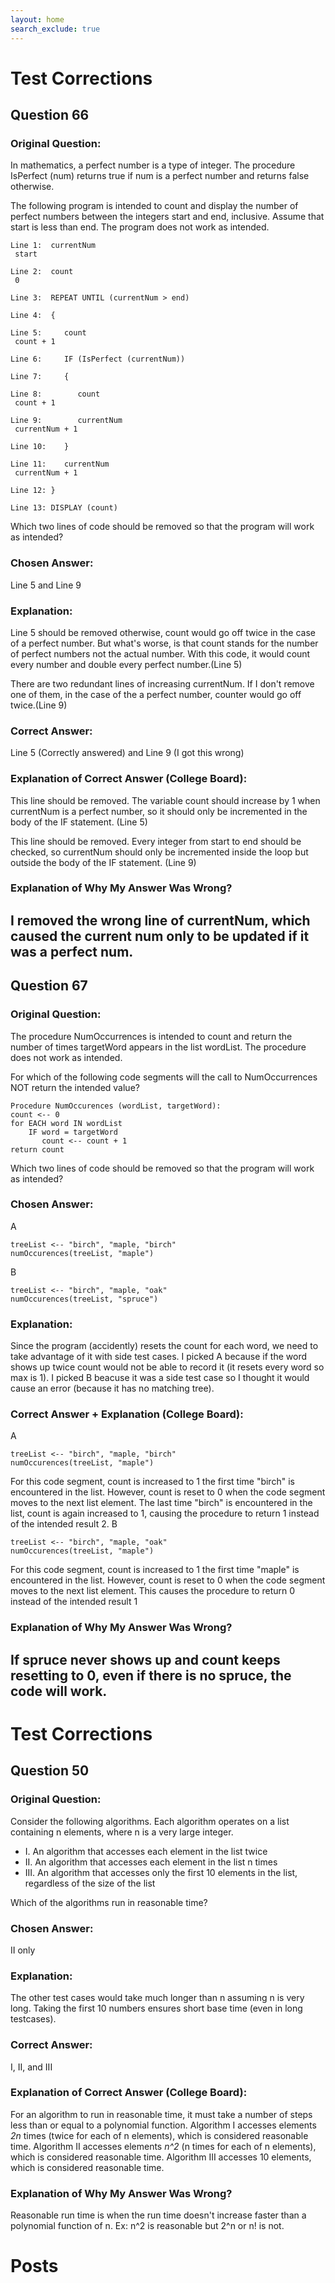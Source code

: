 ```yaml
---
layout: home
search_exclude: true
---
```

# Test Corrections

## Question 66

### Original Question:

In mathematics, a perfect number is a type of integer. The procedure IsPerfect (num) returns true if num is a perfect number and returns false otherwise.

The following program is intended to count and display the number of perfect numbers between the integers start and end, inclusive. Assume that start is less than end. The program does not work as intended.
~~~
Line 1:  currentNum 
 start

Line 2:  count 
 0

Line 3:  REPEAT UNTIL (currentNum > end)

Line 4:  {

Line 5:     count 
 count + 1

Line 6:     IF (IsPerfect (currentNum))

Line 7:     {

Line 8:        count 
 count + 1

Line 9:        currentNum 
 currentNum + 1

Line 10:    }

Line 11:    currentNum 
 currentNum + 1

Line 12: }

Line 13: DISPLAY (count)
~~~

Which two lines of code should be removed so that the program will work as intended?

### Chosen Answer:

Line 5 and Line 9

### Explanation:
Line 5 should be removed otherwise, count would go off twice in the case of a perfect number. But what's worse, is that count stands for the number of perfect numbers not the actual number. With this code, it would count every number and double every perfect number.(Line 5)

There are two redundant lines of increasing currentNum. If I don't remove one of them, in the case of the a perfect number, counter would go off twice.(Line 9)

### Correct Answer:

Line 5 (Correctly answered) and Line 9 (I got this wrong)

### Explanation of Correct Answer (College Board):

This line should be removed. The variable count should increase by 1 when currentNum is a perfect number, so it should only be incremented in the body of the IF statement. (Line 5)

This line should be removed. Every integer from start to end should be checked, so currentNum should only be incremented inside the loop but outside the body of the IF statement. (Line 9)

### Explanation of Why My Answer Was Wrong?

I removed the wrong line of currentNum, which caused the current num only to be updated if it was a perfect num.
---
## Question 67

### Original Question:
The procedure NumOccurrences is intended to count and return the number of times targetWord appears in the list wordList. The procedure does not work as intended.

For which of the following code segments will the call to NumOccurrences NOT return the intended value?
~~~
Procedure NumOccurences (wordList, targetWord):
count <-- 0
for EACH word IN wordList
    IF word = targetWord
       count <-- count + 1
return count
~~~

Which two lines of code should be removed so that the program will work as intended?

### Chosen Answer:
A
~~~
treeList <-- "birch", "maple, "birch"
numOccurences(treeList, "maple")
~~~
B
~~~
treeList <-- "birch", "maple, "oak"
numOccurences(treeList, "spruce")
~~~

### Explanation:
Since the program (accidently) resets the count for each word, we need to take advantage of it with side test cases. I picked A because if the word shows up twice count would not be able to record it (it resets every word so max is 1). I picked B beacuse it was a side test case so I thought it would cause an error (because it has no matching tree).

### Correct Answer + Explanation (College Board):

A
~~~
treeList <-- "birch", "maple, "birch"
numOccurences(treeList, "maple")
~~~
For this code segment, count is increased to 1 the first time "birch" is encountered in the list. However, count is reset to 0 when the code segment moves to the next list element. The last time "birch" is encountered in the list, count is again increased to 1, causing the procedure to return 1 instead of the intended result 2.
B
~~~
treeList <-- "birch", "maple, "oak"
numOccurences(treeList, "maple")
~~~
For this code segment, count is increased to 1 the first time "maple" is encountered in the list. However, count is reset to 0 when the code segment moves to the next list element. This causes the procedure to return 0 instead of the intended result 1

### Explanation of Why My Answer Was Wrong?
If spruce never shows up and count keeps resetting to 0, even if there is no spruce, the code will work. 
---
# Test Corrections

## Question 50

### Original Question:

Consider the following algorithms. Each algorithm operates on a list containing n elements, where n is a very large integer.

- I. An algorithm that accesses each element in the list twice
- II. An algorithm that accesses each element in the list n times
- III. An algorithm that accesses only the first 10 elements in the list, regardless of the size of the list

Which of the algorithms run in reasonable time?

### Chosen Answer:

II only

### Explanation:
The other test cases would take much longer than n assuming n is very long. Taking the first 10 numbers ensures short base time (even in long testcases).

### Correct Answer:

I, II, and III

### Explanation of Correct Answer (College Board):

For an algorithm to run in reasonable time, it must take a number of steps less than or equal to a polynomial function. Algorithm I accesses elements *2n* times (twice for each of n elements), which is considered reasonable time. Algorithm II accesses 
 elements *n^2* (n times for each of n elements), which is considered reasonable time. Algorithm III accesses 10 elements, which is considered reasonable time.

### Explanation of Why My Answer Was Wrong?

Reasonable run time is when the run time doesn't increase faster than a polynomial function of n. Ex: n^2 is reasonable but 2^n or n! is not.



# Posts
